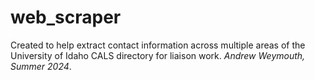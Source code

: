# web_scraper

Created to help extract contact information across multiple areas of the University of Idaho CALS directory for liaison work. _Andrew Weymouth, Summer 2024_.
